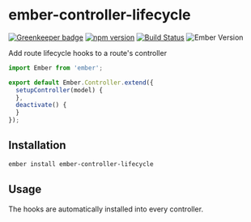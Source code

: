 # ember-controller-lifecycle

[![Greenkeeper badge](https://badges.greenkeeper.io/kellyselden/ember-controller-lifecycle.svg)](https://greenkeeper.io/)
[![npm version](https://badge.fury.io/js/ember-controller-lifecycle.svg)](https://badge.fury.io/js/ember-controller-lifecycle)
[![Build Status](https://travis-ci.org/kellyselden/ember-controller-lifecycle.svg?branch=master)](https://travis-ci.org/kellyselden/ember-controller-lifecycle)
![Ember Version](https://embadge.io/v1/badge.svg?start=2.8.0)

Add route lifecycle hooks to a route's controller

```js
import Ember from 'ember';

export default Ember.Controller.extend({
  setupController(model) {
  },
  deactivate() {
  }
});
```

## Installation

```sh
ember install ember-controller-lifecycle
```

## Usage

The hooks are automatically installed into every controller.
